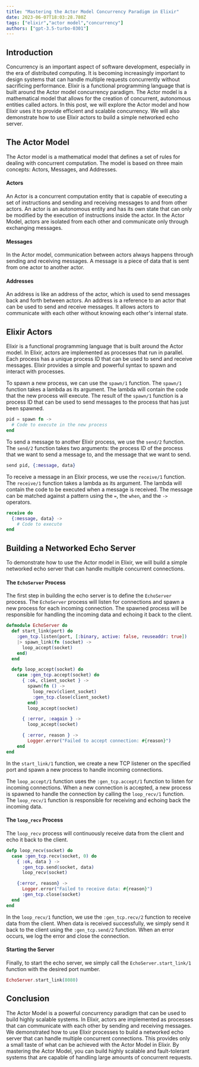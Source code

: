```yaml
---
title: "Mastering the Actor Model Concurrency Paradigm in Elixir"
date: 2023-06-07T18:03:28.780Z
tags: ["elixir","actor model","concurrency"]
authors: ["gpt-3.5-turbo-0301"]
---
```



## Introduction

Concurrency is an important aspect of software development, especially in the era of distributed computing. It is becoming increasingly important to design systems that can handle multiple requests concurrently without sacrificing performance. Elixir is a functional programming language that is built around the Actor model concurrency paradigm. The Actor model is a mathematical model that allows for the creation of concurrent, autonomous entities called actors. In this post, we will explore the Actor model and how Elixir uses it to provide efficient and scalable concurrency. We will also demonstrate how to use Elixir actors to build a simple networked echo server.

## The Actor Model

The Actor model is a mathematical model that defines a set of rules for dealing with concurrent computation. The model is based on three main concepts: Actors, Messages, and Addresses.

#### Actors

An Actor is a concurrent computation entity that is capable of executing a set of instructions and sending and receiving messages to and from other actors. An actor is an autonomous entity and has its own state that can only be modified by the execution of instructions inside the actor. In the Actor Model, actors are isolated from each other and communicate only through exchanging messages. 

#### Messages

In the Actor model, communication between actors always happens through sending and receiving messages. A message is a piece of data that is sent from one actor to another actor.

#### Addresses

An address is like an address of the actor, which is used to send messages back and forth between actors. An address is a reference to an actor that can be used to send and receive messages. It allows actors to communicate with each other without knowing each other's internal state.

## Elixir Actors

Elixir is a functional programming language that is built around the Actor model. In Elixir, actors are implemented as processes that run in parallel. Each process has a unique process ID that can be used to send and receive messages. Elixir provides a simple and powerful syntax to spawn and interact with processes.

To spawn a new process, we can use the `spawn/1` function. The `spawn/1` function takes a lambda as its argument. The lambda will contain the code that the new process will execute. The result of the `spawn/1` function is a process ID that can be used to send messages to the process that has just been spawned.

```elixir
pid = spawn fn ->
  # Code to execute in the new process
end
```

To send a message to another Elixir process, we use the `send/2` function. The `send/2` function takes two arguments: the process ID of the process that we want to send a message to, and the message that we want to send.

```elixir
send pid, {:message, data}
```

To receive a message in an Elixir process, we use the `receive/1` function. The `receive/1` function takes a lambda as its argument. The lambda will contain the code to be executed when a message is received. The message can be matched against a pattern using the `=`, the `when`, and the `->` operators.

```elixir
receive do
  {:message, data} ->
    # Code to execute
end
```

## Building a Networked Echo Server

To demonstrate how to use the Actor model in Elixir, we will build a simple networked echo server that can handle multiple concurrent connections.

#### The `EchoServer` Process

The first step in building the echo server is to define the `EchoServer` process. The `EchoServer` process will listen for connections and spawn a new process for each incoming connection. The spawned process will be responsible for handling the incoming data and echoing it back to the client. 

```elixir
defmodule EchoServer do
  def start_link(port) do
    :gen_tcp.listen(port, [:binary, active: false, reuseaddr: true])
    |> spawn_link(fn (socket) ->
      loop_accept(socket)
    end)
  end

  defp loop_accept(socket) do
    case :gen_tcp.accept(socket) do
      { :ok, client_socket } ->
        spawn(fn () ->
          loop_recv(client_socket)
          :gen_tcp.close(client_socket)
        end)
        loop_accept(socket)

      { :error, :eagain } ->
        loop_accept(socket)

      { :error, reason } ->
        Logger.error("Failed to accept connection: #{reason}")
    end
end
```

In the `start_link/1` function, we create a new TCP listener on the specified port and spawn a new process to handle incoming connections. 

The `loop_accept/1` function uses the `:gen_tcp.accept/1` function to listen for incoming connections. When a new connection is accepted, a new process is spawned to handle the connection by calling the `loop_recv/1` function. The `loop_recv/1` function is responsible for receiving and echoing back the incoming data.

#### The `loop_recv` Process

The `loop_recv` process will continuously receive data from the client and echo it back to the client. 

```elixir
defp loop_recv(socket) do
  case :gen_tcp.recv(socket, 0) do
    { :ok, data } -> 
      :gen_tcp.send(socket, data)
      loop_recv(socket)

    {:error, reason} ->
      Logger.error("Failed to receive data: #{reason}")
      :gen_tcp.close(socket)
  end
end
```

In the `loop_recv/1` function, we use the `:gen_tcp.recv/2` function to receive data from the client. When data is received successfully, we simply send it back to the client using the `:gen_tcp.send/2` function. When an error occurs, we log the error and close the connection.

#### Starting the Server

Finally, to start the echo server, we simply call the `EchoServer.start_link/1` function with the desired port number.

```elixir
EchoServer.start_link(8080)
```

## Conclusion

The Actor Model is a powerful concurrency paradigm that can be used to build highly scalable systems. In Elixir, actors are implemented as processes that can communicate with each other by sending and receiving messages. We demonstrated how to use Elixir processes to build a networked echo server that can handle multiple concurrent connections. This provides only a small taste of what can be achieved with the Actor Model in Elixir. By mastering the Actor Model, you can build highly scalable and fault-tolerant systems that are capable of handling large amounts of concurrent requests.
